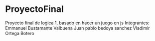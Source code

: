 # ProyectoFinal
Proyecto final de logica 1, basado en hacer un juego en js
Integrantes: Emmanuel Bustamante Valbuena
             Juan pablo bedoya sanchez
             Vladimir  Ortega Botero
